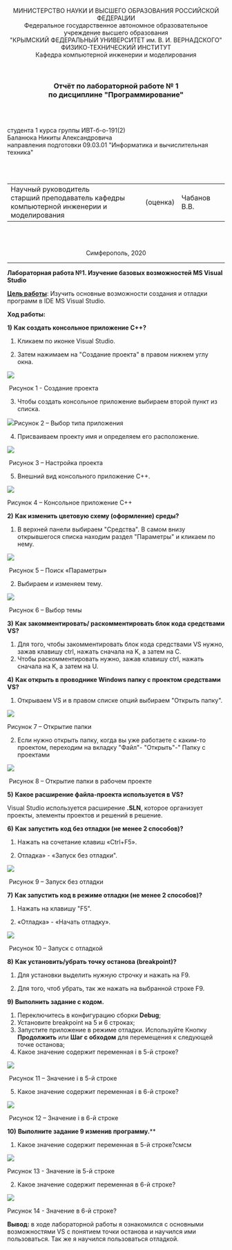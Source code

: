 <p align="center">МИНИСТЕРСТВО НАУКИ  И ВЫСШЕГО ОБРАЗОВАНИЯ РОССИЙСКОЙ ФЕДЕРАЦИИ<br>
Федеральное государственное автономное образовательное учреждение высшего образования<br>
"КРЫМСКИЙ ФЕДЕРАЛЬНЫЙ УНИВЕРСИТЕТ им. В. И. ВЕРНАДСКОГО"<br>
ФИЗИКО-ТЕХНИЧЕСКИЙ ИНСТИТУТ<br>
Кафедра компьютерной инженерии и моделирования</p>
<br>
<h3 align="center">Отчёт по лабораторной работе № 1<br> по дисциплине "Программирование"</h3>
<br><br>
<p>студента 1 курса группы ИВТ-б-о-191(2)<br>
Баланюка Никиты Александровича<br>
направления подготовки 09.03.01 "Информатика и вычислительная техника"</p>
<br><br>
<table>
<tr><td>Научный руководитель<br> старший преподаватель кафедры<br> компьютерной инженерии и моделирования</td>
<td>(оценка)</td>
<td>Чабанов В.В.</td>
</tr>
</table>
<br><br>
<p align="center">Симферополь, 2020</p>
<hr>



**Лабораторная работа №1. Изучение базовых возможностей MS Visual Studio**

**<u>Цель работы</u>**: Изучить основные возможности создания и отладки программ в IDE MS Visual Studio. 

**Ход работы:**

**1)**  **Как создать консольное приложение С++?**

1. Кликаем по иконке Visual Studio.

2. Затем нажимаем на "Создание проекта" в правом нижнем углу окна.
                               
![](https://github.com/Nikilstaer12345/Lab/blob/master/%D0%9B%D0%B0%D0%B1%D0%BE%D1%80%D0%B0%D1%82%D0%BE%D1%80%D0%BD%D0%B0%D1%8F%20%E2%84%961/%D0%A0%D0%B8%D1%81%D1%83%D0%BD%D0%BA%D0%B8/%D0%A0%D0%B8%D1%81%D1%83%D0%BD%D0%BE%D0%BA%201%20-%20%D0%A1%D0%BE%D0%B7%D0%B4%D0%B0%D0%BD%D0%B8%D0%B5%20%D0%BF%D1%80%D0%BE%D0%B5%D0%BA%D1%82%D0%B0.jpg)
             
​                                                                 Рисунок 1 - Создание проекта

3. Чтобы создать консольное приложение выбираем второй пункт из списка.

![](https://github.com/Nikilstaer12345/Lab/blob/master/%D0%9B%D0%B0%D0%B1%D0%BE%D1%80%D0%B0%D1%82%D0%BE%D1%80%D0%BD%D0%B0%D1%8F%20%E2%84%961/%D0%A0%D0%B8%D1%81%D1%83%D0%BD%D0%BA%D0%B8/%D0%A0%D0%B8%D1%81%D1%83%D0%BD%D0%BE%D0%BA%202%20-%20%D0%92%D1%8B%D0%B1%D0%BE%D1%80%20%D1%82%D0%B8%D0%BF%D0%B0%20%D0%BF%D1%80%D0%B8%D0%BB%D0%BE%D0%B6%D0%B5%D0%BD%D0%B8%D1%8F.jpg)
​												Рисунок 2 – Выбор типа приложения

4. Присваиваем проекту имя и определяем его расположение.

![](https://github.com/Nikilstaer12345/Lab/blob/master/%D0%9B%D0%B0%D0%B1%D0%BE%D1%80%D0%B0%D1%82%D0%BE%D1%80%D0%BD%D0%B0%D1%8F%20%E2%84%961/%D0%A0%D0%B8%D1%81%D1%83%D0%BD%D0%BA%D0%B8/%D0%A0%D0%B8%D1%81%D1%83%D0%BD%D0%BE%D0%BA%203%20-%20%D0%9D%D0%B0%D1%81%D1%82%D1%80%D0%BE%D0%B9%D0%BA%D0%B0%20%D0%BF%D1%80%D0%BE%D0%B5%D0%BA%D1%82%D0%B0.jpg)

   ​											Рисунок 3 – Настройка проекта

5. Внешний вид консольного приложение С++.

![](https://github.com/Nikilstaer12345/Lab/blob/master/%D0%9B%D0%B0%D0%B1%D0%BE%D1%80%D0%B0%D1%82%D0%BE%D1%80%D0%BD%D0%B0%D1%8F%20%E2%84%961/%D0%A0%D0%B8%D1%81%D1%83%D0%BD%D0%BA%D0%B8/%D0%A0%D0%B8%D1%81%D1%83%D0%BD%D0%BE%D0%BA%204%20-%20%D0%9A%D0%BE%D0%BD%D1%81%D0%BE%D0%BB%D1%8C%D0%BD%D0%BE%D0%B5%20%D0%BF%D1%80%D0%B8%D0%BB%D0%BE%D0%B6%D0%B5%D0%BD%D0%B8%D0%B5%20%D0%A1%2B%2B.jpg)

Рисунок 4 – Консольное приложение С++

**2)**  **Как изменить цветовую схему (оформление) среды?**

1. В верхней панели выбираем "Средства". В самом внизу открывшегося списка находим раздел "Параметры" и кликаем по нему. 

![](https://github.com/Nikilstaer12345/Lab/blob/master/%D0%9B%D0%B0%D0%B1%D0%BE%D1%80%D0%B0%D1%82%D0%BE%D1%80%D0%BD%D0%B0%D1%8F%20%E2%84%961/%D0%A0%D0%B8%D1%81%D1%83%D0%BD%D0%BA%D0%B8/%D0%A0%D0%B8%D1%81%D1%83%D0%BD%D0%BE%D0%BA%205%20-%20%D0%9F%D0%BE%D0%B8%D1%81%D0%BA%20%D0%9F%D0%B0%D1%80%D0%B0%D0%BC%D0%B5%D1%82%D1%80%D1%8B.jpg)

​													 Рисунок 5 – Поиск «Параметры»

   2. Выбираем и изменяем тему.

![](https://github.com/Nikilstaer12345/Lab/blob/master/%D0%9B%D0%B0%D0%B1%D0%BE%D1%80%D0%B0%D1%82%D0%BE%D1%80%D0%BD%D0%B0%D1%8F%20%E2%84%961/%D0%A0%D0%B8%D1%81%D1%83%D0%BD%D0%BA%D0%B8/%D0%A0%D0%B8%D1%81%D1%83%D0%BD%D0%BE%D0%BA%206%20-%20%D0%92%D1%8B%D0%B1%D0%BE%D1%80%20%D1%82%D0%B5%D0%BC%D1%8B.jpg)

   ​														Рисунок 6 – Выбор темы

**3)**  **Как закомментировать/ раскомментировать блок кода средствами VS?**

1. Для того, чтобы закомментировать блок кода средствами VS нужно, зажав клавишу ctrl, нажать сначала на K, а затем на С.
2. Чтобы раскомментировать нужно, зажав клавишу ctrl, нажать сначала на K, а затем на U.

**4)**  **Как открыть в проводнике Windows папку с проектом средствами VS?**

1. Открываем VS и в правом списке опций выбираем "Открыть папку".

![](https://github.com/Nikilstaer12345/Lab/blob/master/%D0%9B%D0%B0%D0%B1%D0%BE%D1%80%D0%B0%D1%82%D0%BE%D1%80%D0%BD%D0%B0%D1%8F%20%E2%84%961/%D0%A0%D0%B8%D1%81%D1%83%D0%BD%D0%BA%D0%B8/%D0%A0%D0%B8%D1%81%D1%83%D0%BD%D0%BE%D0%BA%207%20-%20%D0%9E%D1%82%D0%BA%D1%80%D1%8B%D1%82%D0%B8%D0%B5%20%D0%BF%D0%B0%D0%BF%D0%BA%D0%B8.jpg)

Рисунок 7 – Открытие папки

   2. Если нужно открыть папку, когда вы уже работаете с каким-то проектом, переходим на вкладку "Файл"- "Открыть"-" Папку с проектами
   
![](https://github.com/Nikilstaer12345/Lab/blob/master/%D0%9B%D0%B0%D0%B1%D0%BE%D1%80%D0%B0%D1%82%D0%BE%D1%80%D0%BD%D0%B0%D1%8F%20%E2%84%961/%D0%A0%D0%B8%D1%81%D1%83%D0%BD%D0%BA%D0%B8/%D0%A0%D0%B8%D1%81%D1%83%D0%BD%D0%BE%D0%BA%208%20-%20%D0%9E%D1%82%D0%BA%D1%80%D1%8B%D1%82%D0%B8%D0%B5%20%D0%BF%D0%B0%D0%BF%D0%BA%D0%B8%20%D0%B2%20%D1%80%D0%B0%D0%B1%D0%BE%D1%87%D0%B5%D0%BC%20%D0%BF%D1%80%D0%BE%D0%B5%D0%BA%D1%82%D0%B5.jpg)

​												Рисунок 8 – Открытие папки в рабочем проекте

**5)**  **Какое расширение файла-проекта используется в VS?**

Visual Studio используется расширение **.SLN**, которое организует проекты, элементы проектов и решений в решение.


**6)**  **Как запустить код без отладки (не менее 2 способов)?**

1. Нажать на сочетание клавиш «Ctrl+F5».

2. Отладка» - «Запуск без отладки".

![](https://github.com/Nikilstaer12345/Lab/blob/master/%D0%9B%D0%B0%D0%B1%D0%BE%D1%80%D0%B0%D1%82%D0%BE%D1%80%D0%BD%D0%B0%D1%8F%20%E2%84%961/%D0%A0%D0%B8%D1%81%D1%83%D0%BD%D0%BA%D0%B8/%D0%A0%D0%B8%D1%81%D1%83%D0%BD%D0%BE%D0%BA%209%20-%20%D0%97%D0%B0%D0%BF%D1%83%D1%81%D0%BA%20%D0%B1%D0%B5%D0%B7%20%D0%BE%D1%82%D0%BB%D0%B0%D0%B4%D0%BA%D0%B8.jpg)

   ​													Рисунок 9 – Запуск без отладки

**7)**  **Как запустить код в режиме отладки (не менее 2 способов)?**

1. Нажать на клавишу "F5".

2. «Отладка» - «Начать отладку».

![](https://github.com/Nikilstaer12345/Lab/blob/master/%D0%9B%D0%B0%D0%B1%D0%BE%D1%80%D0%B0%D1%82%D0%BE%D1%80%D0%BD%D0%B0%D1%8F%20%E2%84%961/%D0%A0%D0%B8%D1%81%D1%83%D0%BD%D0%BA%D0%B8/%D0%A0%D0%B8%D1%81%D1%83%D0%BD%D0%BE%D0%BA%2010%20-%20%D0%97%D0%B0%D0%BF%D1%83%D1%81%D0%BA%20%D1%81%20%D0%BE%D1%82%D0%BB%D0%B0%D0%B4%D0%BA%D0%BE%D0%B9.jpg)

   ​														Рисунок 10 – Запуск с отладкой

**8)**  **Как установить/убрать точку останова (breakpoint)?**

1. Для установки выделить нужную строчку и нажать на F9.

2. Для того, чтоб убрать, так же нажать на выбранной строке F9.

**9)**  **Выполнить задание с кодом.**

1. Переключитесь в конфигурацию сборки **Debug**;
2. Установите breakpoint на 5 и 6 строках;
3. Запустите приложение в режиме отладки.     Используйте Кнопку **Продолжить** или **Шаг с обходом** для перемещения к следующей     точке останова;
4. Какое значение содержит переменная i в 5-й строке?

![](https://github.com/Nikilstaer12345/Lab/blob/master/%D0%9B%D0%B0%D0%B1%D0%BE%D1%80%D0%B0%D1%82%D0%BE%D1%80%D0%BD%D0%B0%D1%8F%20%E2%84%961/%D0%A0%D0%B8%D1%81%D1%83%D0%BD%D0%BA%D0%B8/%D0%A0%D0%B8%D1%81%D1%83%D0%BD%D0%BE%D0%BA%2011%20-%20%D0%97%D0%BD%D0%B0%D1%87%D0%B5%D0%BD%D0%B8%D0%B5%20i%20%D0%B2%205-%D0%B9%20%D1%81%D1%82%D1%80%D0%BE%D0%BA%D0%B5.jpg)

​																Рисунок 11 – Значение i в 5-й строке

5. Какое     значение содержит переменная i в 6-й     строке?

![](https://github.com/Nikilstaer12345/Lab/blob/master/%D0%9B%D0%B0%D0%B1%D0%BE%D1%80%D0%B0%D1%82%D0%BE%D1%80%D0%BD%D0%B0%D1%8F%20%E2%84%961/%D0%A0%D0%B8%D1%81%D1%83%D0%BD%D0%BA%D0%B8/%D0%A0%D0%B8%D1%81%D1%83%D0%BD%D0%BE%D0%BA%2012%20-%20%D0%97%D0%BD%D0%B0%D1%87%D0%B5%D0%BD%D0%B8%D0%B5%20i%20%D0%B2%206-%D0%B9%20%D1%81%D1%82%D1%80%D0%BE%D0%BA%D0%B5.jpg)

​																Рисунок 12 – Значение i в 6-й строке

**10)**  **Выполните задание 9 изменив программу.****

1. Какое значение содержит переменная в 5-й строке?смсм

![](https://github.com/Nikilstaer12345/Lab/blob/master/%D0%9B%D0%B0%D0%B1%D0%BE%D1%80%D0%B0%D1%82%D0%BE%D1%80%D0%BD%D0%B0%D1%8F%20%E2%84%961/%D0%A0%D0%B8%D1%81%D1%83%D0%BD%D0%BA%D0%B8/%D0%A0%D0%B8%D1%81%D1%83%D0%BD%D0%BE%D0%BA%2013%20-%20%D0%97%D0%BD%D0%B0%D1%87%D0%B5%D0%BD%D0%B8%D0%B5%20i%20%D0%B2%205-%D0%B9%20%D1%81%D1%82%D1%80%D0%BE%D0%BA%D0%B5.jpg )

Рисунок 13 - Значение iв 5-й строке

2. Какое значение содержит переменная в 6-й строке?

![](https://github.com/Nikilstaer12345/Lab/blob/master/%D0%9B%D0%B0%D0%B1%D0%BE%D1%80%D0%B0%D1%82%D0%BE%D1%80%D0%BD%D0%B0%D1%8F%20%E2%84%961/%D0%A0%D0%B8%D1%81%D1%83%D0%BD%D0%BA%D0%B8/%D0%A0%D0%B8%D1%81%D1%83%D0%BD%D0%BE%D0%BA%2014%20-%20%D0%97%D0%BD%D0%B0%D1%87%D0%B5%D0%BD%D0%B8%D0%B5%20i%20%D0%B2%206-%D0%B9%20%D1%81%D1%82%D1%80%D0%BE%D0%BA%D0%B5.jpg)

Рисунок 14 - Значение в 6-й строке?

**Вывод:** в ходе лабораторной работы я ознакомился с основными возможностями VS c понятием точки останова и научился ими пользоваться. Так же я научился пользоваться отладкой. 
